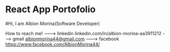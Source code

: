 # React App Portofolio

#Hi, I am Albion Morina(Software Developer)


How to reach me! 
                  ---> linkedin linkedin.com/in/albion-morina-aa3911212 
                  ---> gmail albionmorina44@gmail.com 
                  ---> facebook https://www.facebook.com/AlbionMorina44/
